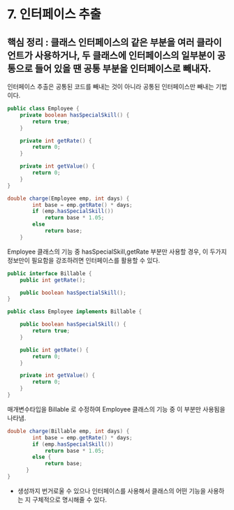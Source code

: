# 7. 인터페이스 추출

## 핵심 정리 : 클래스 인터페이스의 같은 부분을 여러 클라이언트가 사용하거나, 두 클래스에 인터페이스의 일부분이 공통으로 들어 있을 땐 공통 부분을 인터페이스로 빼내자.



인터페이스 추출은 공통된 코드를 빼내는 것이 아니라 공통된 인터페이스만 빼내는 기법이다.

```java
public class Employee {
	private boolean hasSpecialSkill() {
		return true;
	}

	private int getRate() {
		return 0;
	}

	private int getValue() {
		return 0;
	}
}
```

```java
double charge(Employee emp, int days) {
		int base = emp.getRate() * days;
		if (emp.hasSpecialSkill())
			return base * 1.05;
		else
			return base;
	}
```




Employee 클래스의 기능 중 hasSpecialSkill,getRate 부분만 사용할 경우, 이 두가지 정보만이 필요함을 강조하려면 인터페이스를 활용할 수 있다.

```java
public interface Billable {
	public int getRate();

	public boolean hasSpectialSkill();
}
```


```java
public class Employee implements Billable {

	public boolean hasSpecialSkill() {
		return true;
	}

	public int getRate() {
		return 0;
	}

	private int getValue() {
		return 0;
	}
}
```


매개변수타입을 Billable 로 수정하여 Employee 클래스의 기능 중 이 부분만 사용됨을 나타냄.

```java
double charge(Billable emp, int days) {
		int base = emp.getRate() * days;
		if (emp.hasSpecialSkill())
			return base * 1.05;
		else {
			return base;
      }
}
```

- 생성까지 번거로울 수 있으나 인터페이스를 사용해서 클래스의 어떤 기능을 사용하는 지 구체적으로 명시해줄 수 있다.
